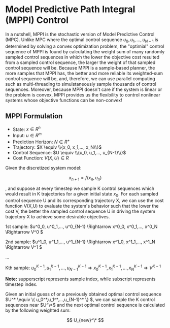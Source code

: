 # Model Predictive Path Integral (MPPI) Control

In a nutshell, MPPI is the stochastic version of Model Predictive Control (MPC). Unlike MPC where the optimal control sequence $u_0, u_1,..., u_{N-1}$ is determined by solving a convex optimization problem, the "optimial" control sequence of MPPI is found by calculating the weight sum of many randomly sampled control sequences in which the lower the objective cost resulted from a sampled control sequence, the larger the weight of that sampled control sequence will be. Because MPPI is a sample-based planner, the more samples that MPPI has, the better and more reliable its weighted-sum control sequence will be, and, therefore, we can use parallel computing such as multi-threading to simulstaneously sample thousands of control sequences. Moreover, because MPPI doesn't care if the system is linear or the problem is convex, MPPI provides us the flexibility to control nonlinear systems whose objective functions can be non-convex!

## MPPI Formulation

* State: $x \in  R^n$
* Input: $u \in R^m$
* Prediction Horizon: $N \in R^+$
* Trajectory: $X \equiv \\{x_0, x_1,..., x_N\\}$
* Control Sequence: $U \equiv \\{u_0, u_1,..., u_{N-1}\\}$
* Cost Function: $V(X,U) \in R$

Given the discretized system model:

  $$ x_{n+1} = f(x_n,u_n) $$
  
  , and suppose at every timestep we sample K control sequences which would result in K trajectories for a given initial state $x_0$. For each sampled control sequence U and its corresponding trajectory X, we can use the cost function V(X,U) to evaluate the system's behavior such that the lower the cost V, the better the sampled control sequence U in driving the system trajectory X to achieve some desirable objectives. 
  
 1st sample: $u^0_0, u^0_1,..., u^0_{N-1} \Rightarrow x^0_0, x^0_1,..., x^0_N \Rightarrow V^0 $
 
 2nd sample: $u^1_0, u^1_1,..., u^1_{N-1} \Rightarrow x^1_0, x^1_1,..., x^1_N \Rightarrow V^1 $
 
 ...
 
 Kth sample: $u_0^{K-1}, u_1^{K-1},..., u_{N-1}^{K-1} \Rightarrow x_0^{K-1}, x_1^{K-1},..., x_N^{K-1} \Rightarrow V^{K-1}$
 
 **Note:**  supperscript represents sample index, while subscript represents timestep index.
 
 Given an initial guess of or a previously obtained optimal control sequence $U^\* \equiv \\{ u_0^\*,u_1^\*,...,u_{N-1}^\* \\}   $, we can sample the K control sequences near $U^\*$ and the next optimal control sequence is calculated by the following weighted sum:
 
 $$  U_{new}^\* $$
 
 
 
 
 
